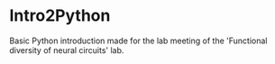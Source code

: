 # Intro2Python
Basic Python introduction made for the lab meeting of the 'Functional diversity of neural circuits' lab.  
